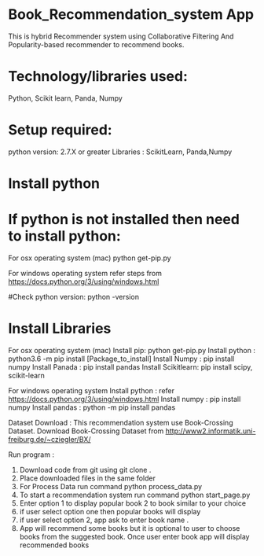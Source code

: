 # Book_Recommendation_system App

This is hybrid Recommender system using Collaborative Filtering And Popularity-based recommender to recommend books.

# Technology/libraries used: 
Python, Scikit learn, Panda, Numpy

# Setup required:
python version: 2.7.X or greater
Libraries : ScikitLearn, Panda,Numpy


# Install python 

# If python is not installed then need to install python:
For  osx operating system (mac) 
	python get-pip.py 

For windows operating system 
	refer steps from  https://docs.python.org/3/using/windows.html

#Check python version:
python -version


# Install Libraries   
For  osx operating system (mac)
Install pip: python get-pip.py 
Install  python : python3.6 -m pip install [Package_to_install]
Install Numpy : pip install numpy
Install  Panada : pip install pandas
Install  Scikitlearn: pip install scipy, scikit-learn

For windows operating system
Install python : refer https://docs.python.org/3/using/windows.html
Install numpy : pip install numpy
Install pandas : python -m pip install pandas


Dataset Download :
This recommendation system use  Book-Crossing Dataset.
Download Book-Crossing Dataset  from  http://www2.informatik.uni-freiburg.de/~cziegler/BX/

Run program : 
1. Download code from git  using  git clone .
2.  Place downloaded files in the same folder 
3. For  Process Data  run command 
	python process_data.py
4. To start a recommendation system run command 
	python start_page.py
5. Enter option 1 to display popular book 2 to book similar to your     	choice
6. if user select option one then popular books will display
7. if user select option 2, app ask to enter book name .
8. App will recommend some books but it is optional to user to choose books from the suggested book. Once user enter book app will display recommended books

